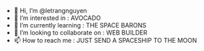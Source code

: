 - 👋 Hi, I’m @letrangnguyen
- 👀 I’m interested in : AVOCADO
- 🌱 I’m currently learning : THE SPACE BARONS
- 💞️ I’m looking to collaborate on : WEB BUILDER
- 📫 How to reach me : JUST SEND A SPACESHIP TO THE MOON

<!---
letrangnguyen/letrangnguyen is a ✨ special ✨ repository because its `README.md` (this file) appears on your GitHub profile.
You can click the Preview link to take a look at your changes.
--->
